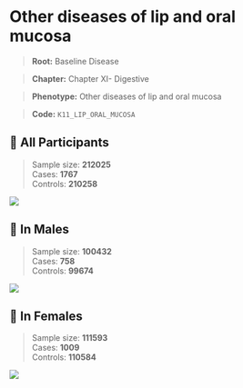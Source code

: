 # Other diseases of lip and oral mucosa

> **Root:** Baseline Disease  

> **Chapter:** Chapter XI- Digestive  

> **Phenotype:** Other diseases of lip and oral mucosa  

> **Code:** `K11_LIP_ORAL_MUCOSA`

## 🧪 All Participants  
> Sample size: **212025**  
> Cases: **1767**  
> Controls: **210258**
<img src="/Disease/Figures/ALL/Incidence/K11_LIP_ORAL_MUCOSA.png"/>
<CsvTable src="/Disease/Data/ALL/Incidence/COX_K11_LIP_ORAL_MUCOSA.csv" label="🔍 View full results" />

## 👨 In Males  
> Sample size: **100432**  
> Cases: **758**  
> Controls: **99674**
<img src="/Disease/Figures/Male/Incidence/K11_LIP_ORAL_MUCOSA.png"/>
<CsvTable src="/Disease/Data/Male/Incidence/COX_K11_LIP_ORAL_MUCOSA.csv" label="🔍 View full results" />

## 👩 In Females  
> Sample size: **111593**  
> Cases: **1009**  
> Controls: **110584**
<img src="/Disease/Figures/Female/Incidence/K11_LIP_ORAL_MUCOSA.png"/>
<CsvTable src="/Disease/Data/Female/Incidence/COX_K11_LIP_ORAL_MUCOSA.csv" label="🔍 View full results" />
